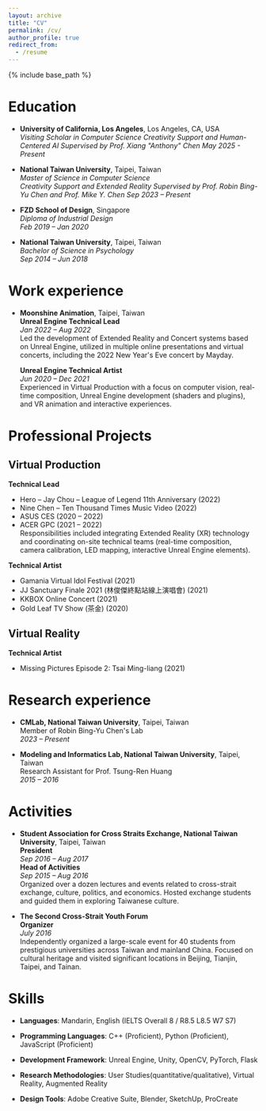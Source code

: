 ```yaml
---
layout: archive
title: "CV"
permalink: /cv/
author_profile: true
redirect_from:
  - /resume
---
```


{% include base_path %}

Education
======
- **University of California, Los Angeles**, Los Angeles, CA, USA  
  *Visiting Scholar in Computer Science*
  *Creativity Support and Human-Centered AI*
  *Supervised by Prof. Xiang "Anthony" Chen*
  *May 2025 - Present*
  

- **National Taiwan University**, Taipei, Taiwan  
  *Master of Science in Computer Science*  
  *Creativity Support and Extended Reality*
  *Supervised by Prof. Robin Bing-Yu Chen and Prof. Mike Y. Chen*
  *Sep 2023 – Present*

- **FZD School of Design**, Singapore  
  *Diploma of Industrial Design*  
  *Feb 2019 – Jan 2020*

- **National Taiwan University**, Taipei, Taiwan  
  *Bachelor of Science in Psychology*  
  *Sep 2014 – Jun 2018*

Work experience
======
- **Moonshine Animation**, Taipei, Taiwan  
  **Unreal Engine Technical Lead**  
  *Jan 2022 – Aug 2022*  
  Led the development of Extended Reality and Concert systems based on Unreal Engine, utilized in multiple online presentations and virtual concerts, including the 2022 New Year's Eve concert by Mayday.

  **Unreal Engine Technical Artist**  
  *Jun 2020 – Dec 2021*  
  Experienced in Virtual Production with a focus on computer vision, real-time composition, Unreal Engine development (shaders and plugins), and VR animation and interactive experiences.

Professional Projects
======
## Virtual Production
**Technical Lead**
- Hero – Jay Chou – League of Legend 11th Anniversary (2022)
- Nine Chen – Ten Thousand Times Music Video (2022)
- ASUS CES (2020 – 2022)
- ACER GPC (2021 – 2022)  
Responsibilities included integrating Extended Reality (XR) technology and coordinating on-site technical teams (real-time composition, camera calibration, LED mapping, interactive Unreal Engine elements).

**Technical Artist**
- Gamania Virtual Idol Festival (2021)
- JJ Sanctuary Finale 2021 (林俊傑終點站線上演唱會) (2021)
- KKBOX Online Concert (2021)
- Gold Leaf TV Show (茶金) (2020)

## Virtual Reality
**Technical Artist**
- Missing Pictures Episode 2: Tsai Ming-liang (2021)


Research experience
======
- **CMLab, National Taiwan University**, Taipei, Taiwan  
  Member of Robin Bing-Yu Chen's Lab  
  *2023 – Present*

- **Modeling and Informatics Lab, National Taiwan University**, Taipei, Taiwan  
  Research Assistant for Prof. Tsung-Ren Huang  
  *2015 – 2016*


Activities
======
- **Student Association for Cross Straits Exchange, National Taiwan University**, Taipei, Taiwan  
  **President**  
  *Sep 2016 – Aug 2017*  
  **Head of Activities**  
  *Sep 2015 – Aug 2016*  
  Organized over a dozen lectures and events related to cross-strait exchange, culture, politics, and economics. Hosted exchange students and guided them in exploring Taiwanese culture.

- **The Second Cross-Strait Youth Forum**  
  **Organizer**  
  *July 2016*  
  Independently organized a large-scale event for 40 students from prestigious universities across Taiwan and mainland China. Focused on cultural heritage and visited significant locations in Beijing, Tianjin, Taipei, and Tainan.


Skills
======
- **Languages**: Mandarin, English (IELTS Overall 8 / R8.5 L8.5 W7 S7)  
- **Programming Languages**: C++ (Proficient), Python (Proficient), JavaScript (Proficient)
- **Development Framework**: Unreal Engine, Unity, OpenCV, PyTorch, Flask

- **Research Methodologies**: User Studies(quantitative/qualitative), Virtual Reality, Augmented Reality
- **Design Tools**: Adobe Creative Suite, Blender, SketchUp, ProCreate

<!-- Publications
======
  <ul>{% for post in site.publications reversed %}
    {% include archive-single-cv.html %}
  {% endfor %}</ul>
  
Talks
======
  <ul>{% for post in site.talks reversed %}
    {% include archive-single-talk-cv.html  %}
  {% endfor %}</ul>
  
Teaching
======
  <ul>{% for post in site.teaching reversed %}
    {% include archive-single-cv.html %}
  {% endfor %}</ul> -->
  
<!-- Service and leadership
======
* Currently signed in to 43 different slack teams -->
